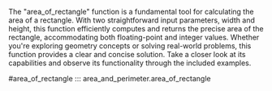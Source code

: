 The "area_of_rectangle" function is a fundamental tool for calculating the area of a rectangle. With two straightforward input parameters, width and height, this function efficiently computes and returns the precise area of the rectangle, accommodating both floating-point and integer values. Whether you're exploring geometry concepts or solving real-world problems, this function provides a clear and concise solution. Take a closer look at its capabilities and observe its functionality through the included examples.

#area_of_rectangle
::: area_and_perimeter.area_of_rectangle
